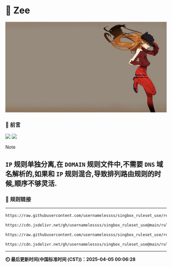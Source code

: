
# 🧸 Zee
![](https://raw.githubusercontent.com/usernamelessss/picture-bed/main/images/202504042256831.jpg)
### 📣 前言
![](https://shields.io/badge/-移除重复规则-ff69b4) ![](https://shields.io/badge/-IP&nbsp;规则单独存放不与&nbsp;DOMAIN&nbsp;等混合-green)
> [!NOTE]
**`IP` 规则单独分离,在 `DOMAIN` 规则文件中,不需要 `DNS` 域名解析的,如果和 `IP` 规则混合,导致排列路由规则的时候,顺序不够灵活.**
---

###  🔗 规则链接
---

```url
https://raw.githubusercontent.com/usernamelessss/singbox_ruleset_use/refs/heads/main/rule/Zee/Zee_No_IP.json
```

```url
https://cdn.jsdelivr.net/gh/usernamelessss/singbox_ruleset_use@main/rule/Zee/Zee_No_IP.json
```

```url
https://raw.githubusercontent.com/usernamelessss/singbox_ruleset_use/refs/heads/main/rule/Zee/Zee_No_IP.srs
```

```url
https://cdn.jsdelivr.net/gh/usernamelessss/singbox_ruleset_use@main/rule/Zee/Zee_No_IP.srs
```

---
**⏲️ 最后更新时间(中国标准时间 (CST))：2025-04-05 00:06:28**